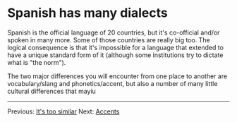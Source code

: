 # Spanish has many dialects

Spanish is the official language of 20 countries, but it's co-official and/or spoken in many more.
Some of those countries are really big too.
The logical consequence is that it's impossible for a language that extended to have a unique standard form of it (although some institutions try to dictate what is "the norm").

The two major differences you will encounter from one place to another are vocabulary/slang and phonetics/accent, but also a number of many little cultural differences that mayiu

---

Previous: [It's too similar](similar_words.html)
Next: [Accents](accents.html)
